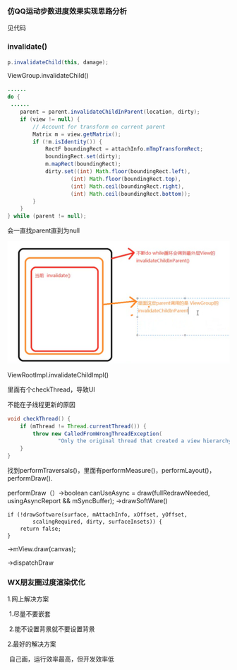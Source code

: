 ### 仿QQ运动步数进度效果实现思路分析

见代码



### invalidate()

```java
p.invalidateChild(this, damage);
```

ViewGroup.invalidateChild()

```java
......
do {
 ......
    parent = parent.invalidateChildInParent(location, dirty);
    if (view != null) {
        // Account for transform on current parent
        Matrix m = view.getMatrix();
        if (!m.isIdentity()) {
            RectF boundingRect = attachInfo.mTmpTransformRect;
            boundingRect.set(dirty);
            m.mapRect(boundingRect);
            dirty.set((int) Math.floor(boundingRect.left),
                    (int) Math.floor(boundingRect.top),
                    (int) Math.ceil(boundingRect.right),
                    (int) Math.ceil(boundingRect.bottom));
        }
    }
} while (parent != null);
```

会一直找parent直到为null

![image-20241004142001867](./image/image-20241004142001867.png)

ViewRootImpl.invalidateChildImpl()

里面有个checkThread，导致UI

不能在子线程更新的原因

```java
void checkThread() {
    if (mThread != Thread.currentThread()) {
        throw new CalledFromWrongThreadException(
                "Only the original thread that created a view hierarchy can touch its views.");
    }
}
```



找到performTraversals()，里面有performMeasure()，performLayout()，performDraw().



performDraw（）->boolean canUseAsync = draw(fullRedrawNeeded, usingAsyncReport && mSyncBuffer); ->drawSoftWare()

```
if (!drawSoftware(surface, mAttachInfo, xOffset, yOffset,
        scalingRequired, dirty, surfaceInsets)) {
    return false;
}
```

->mView.draw(canvas);

->dispatchDraw



### WX朋友圈过度渲染优化

1.网上解决方案

​    1.尽量不要嵌套

​     2.能不设置背景就不要设置背景

 2.最好的解决方案

​    自己画，运行效率最高，但开发效率低